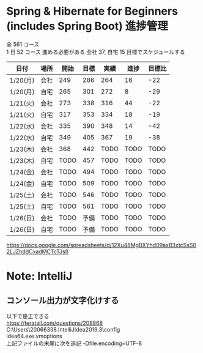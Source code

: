 # Spring & Hibernate for Beginners (includes Spring Boot) 進捗管理

全 561 コース  
1 日 52 コース 進める必要がある
会社 37, 自宅 15 目標でスケジュールする

| 日付     | 場所 | 開始 | 目標 | 実績 | 進捗 | 目標比 |
| -------- | ---- | ---- | ---- | ---- | ---- | ------ |
| 1/20(月) | 会社 | 249  | 286  | 264  | 16   | -22    |
| 1/20(月) | 自宅 | 265  | 301  | 272  | 8    | -29    |
| 1/21(火) | 会社 | 273  | 338  | 316  | 44   | -22    |
| 1/21(火) | 自宅 | 317  | 353  | 334  | 18   | -19    |
| 1/22(水) | 会社 | 335  | 390  | 348  | 14   | -42    |
| 1/22(水) | 自宅 | 349  | 405  | 367  | 19   | -38    |
| 1/23(木) | 会社 | 368 | 442  | TODO | TODO | TODO   |
| 1/23(木) | 自宅 | TODO | 457  | TODO | TODO | TODO   |
| 1/24(金) | 会社 | TODO | 494  | TODO | TODO | TODO   |
| 1/24(金) | 自宅 | TODO | 509  | TODO | TODO | TODO   |
| 1/25(土) | 会社 | TODO | 546  | TODO | TODO | TODO   |
| 1/25(土) | 自宅 | TODO | 561  | TODO | TODO | TODO   |
| 1/26(日) | 会社 | TODO | 予備 | TODO | TODO | TODO   |
| 1/26(日) | 自宅 | TODO | 予備 | TODO | TODO | TODO   |

https://docs.google.com/spreadsheets/d/12Xu48MgBXYhd09axB3xtcSsS02LJZhddCxadMCTcTJsß

# Note: IntelliJ
## コンソール出力が文字化けする
以下で是正できる  
https://teratail.com/questions/208868  
C:\Users\20066338\.IntelliJIdea2019.3\config  
idea64.exe.vmoptions  
上記ファイルの末尾に次を追記 -Dfile.encoding=UTF-8  
